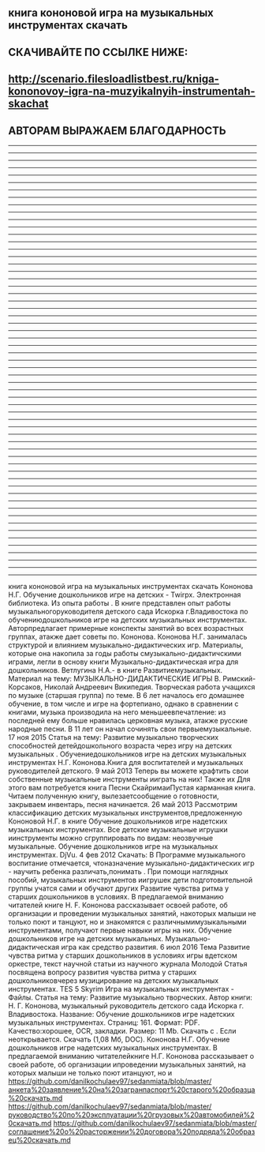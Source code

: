 книга кононовой игра на музыкальных инструментах скачать
--------------------------------------------------
СКАЧИВАЙТЕ ПО ССЫЛКЕ НИЖЕ:
--------------------------------------------------
http://scenario.filesloadlistbest.ru/kniga-kononovoy-igra-na-muzyikalnyih-instrumentah-skachat
--------------------------------------------------
АВТОРАМ ВЫРАЖАЕМ БЛАГОДАРНОСТЬ
--------------------------------------------------
--------------------------------------------------
--------------------------------------------------
--------------------------------------------------
--------------------------------------------------
--------------------------------------------------
--------------------------------------------------
--------------------------------------------------
--------------------------------------------------
--------------------------------------------------
--------------------------------------------------
--------------------------------------------------
--------------------------------------------------
--------------------------------------------------
--------------------------------------------------
--------------------------------------------------
--------------------------------------------------
--------------------------------------------------
--------------------------------------------------
--------------------------------------------------
--------------------------------------------------
--------------------------------------------------
--------------------------------------------------
--------------------------------------------------
--------------------------------------------------
--------------------------------------------------
--------------------------------------------------
--------------------------------------------------
--------------------------------------------------
--------------------------------------------------
--------------------------------------------------
--------------------------------------------------
--------------------------------------------------
--------------------------------------------------
--------------------------------------------------
--------------------------------------------------
--------------------------------------------------
--------------------------------------------------
--------------------------------------------------
--------------------------------------------------
--------------------------------------------------
--------------------------------------------------
--------------------------------------------------
--------------------------------------------------
--------------------------------------------------
--------------------------------------------------
--------------------------------------------------
--------------------------------------------------
--------------------------------------------------
--------------------------------------------------
--------------------------------------------------
--------------------------------------------------
--------------------------------------------------
--------------------------------------------------
--------------------------------------------------
--------------------------------------------------
--------------------------------------------------
--------------------------------------------------
--------------------------------------------------
--------------------------------------------------
книга кононовой игра на музыкальных инструментах скачать Кононова Н.Г. Обучение дошкольников игре на детских  - Twirpx. Электронная библиотека. Из опыта работы . В книге представлен опыт работы музыкальногоруководителя детского сада Искорка г.Владивостока по обучениюдошкольников игре на детских музыкальных инструментах. Авторпредлагает примерные конспекты занятий во всех возрастных группах, атакже дает советы по. Кононова. Кононова Н.Г. занималась структурой и влиянием музыкально-дидактических игр. Материалы, которые она накопила за годы работы смузыкально-дидактичскими играми, легли в основу книги  Музыкально-дидактическая игра для дошкольников. Ветлугина Н.А.- в книге  Развитиемузыкальных. Материал на тему: МУЗЫКАЛЬНО-ДИДАКТИЧЕСКИЕ ИГРЫ В. Римский-Корсаков, Николай Андреевич  Википедия. Творческая работа учащихся по музыке (старшая группа) по теме. В 6 лет началось его домашнее обучение, в том числе и игре на фортепиано, однако в сравнении с книгами, музыка производила на него меньшеевпечатление: из последней ему больше нравилась церковная музыка, атакже русские народные песни. В 11 лет он начал сочинять свои первыемузыкальные. 17 ноя 2015  Статья на тему: Развитие музыкально  творческих способностей детейдошкольного возраста через игру на детских музыкальных . Обучениедошкольников игре на детских музыкальных инструментах Н.Г. Кононова.Книга для воспитателей и музыкальных руководителей детского. 9 май 2013  Теперь вы можете крафтить свои собственные музыкальные инструменты ииграть на них! Также их  Для этого вам потребуется книга Песни СкайримаиПустая карманная книга.  Читаем полученную книгу, вылезаетсообщение о готовности, закрываем инвентарь, песня начинается. 26 май 2013  Рассмотрим классификацию детских музыкальных инструментов,предложенную Кононовой Н.Г. в книге Обучение дошкольников игре надетских музыкальных инструментах. Все детские музыкальные игрушки иинструменты можно сгруппировать по видам: неозвучные музыкальные. Обучение дошкольников игре на музыкальных инструментах. DjVu. 4 фев 2012  Скачать:  В Программе музыкального воспитание отмечается, чтоназначение музыкально-дидактических игр - научить ребенка различать,понимать . При помощи наглядных пособий, музыкальных инструментов иигрушек дети подготовительной группы учатся сами и обучают других
Развитие чувства ритма у старших дошкольников в условиях. В предлагаемой вниманию читателей книге Н. F. Кононова рассказывает освоей работе, об организации и проведении музыкальных занятий, накоторых малыши не только поют и танцуют, но и знакомятся с различнымимузыкальными инструментами, получают первые навыки игры на них. Обучение дошкольников игре на детских музыкальных. Музыкально-дидактическая игра как средство развития. 6 июл 2016  Тема Развитие чувства ритма у старших дошкольников в условиях игры вдетском оркестре, текст научной статьи из научного журнала Молодой Статья посвящена вопросу развития чувства ритма у старших дошкольниковчерез музицирование на детских музыкальных инструментах. TES 5 Skyrim Игра на музыкальных инструментах - Файлы. Статья на тему: Развитие музыкально  творческих. Автор книги: Н. Г. Кононова, музыкальный руководитель детского сада Искорка г. Владивостока. Название: Обучение дошкольников игре надетских музыкальных инструментах. Страниц: 161. Формат: PDF. Качество:хорошее, OCR, закладки. Размер: 11 Mb. Скачать с . Если неоткрывается. Скачать (1,08 Мб, DOC). Кононова Н.Г. Обучение дошкольников игре надетских музыкальных инструментах. В предлагаемой вниманию читателейкниге Н.Г. Кононова рассказывает о своей работе, об организации ипроведении музыкальных занятий, на которых малыши не только поют итанцуют, но и
https://github.com/danilkochulaev97/sedanmiata/blob/master/анкета%20заявление%20на%20загранпаспорт%20старого%20образца%20скачать.md
https://github.com/danilkochulaev97/sedanmiata/blob/master/руководство%20по%20эксплуатации%20грузовых%20автомобилей%20скачать.md
https://github.com/danilkochulaev97/sedanmiata/blob/master/соглашение%20о%20расторжении%20договора%20подряда%20образец%20скачать.md